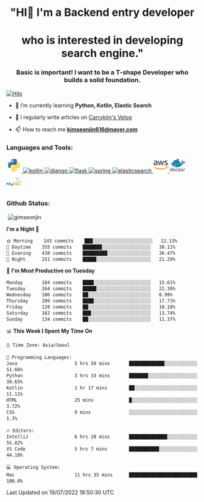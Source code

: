 <h1 align="center">"HI👋 I'm a Backend entry developer </h1>
<h1 align="center"> who is interested in developing search engine."</h1>
<h3 align="center">Basic is important! I want to be a T-shape Developer who builds a solid foundation.</h3>

[![Hits](https://hits.seeyoufarm.com/api/count/incr/badge.svg?url=https%3A%2F%2Fgithub.com%2Fgimseonjin&count_bg=%2318BFE5&title_bg=%23555555&icon=ko-fi.svg&icon_color=%23E7E7E7&title=hits&edge_flat=false)](https://hits.seeyoufarm.com)

- 🌱 I’m currently learning **Python, Kotlin, Elastic Search**

- 📝 I regularly write articles on [Carrykim's Velog](https://velog.io/@carrykim)

- 📫 How to reach me **kimseonjin616@naver.com**


<h3 align="left">Languages and Tools:</h3>
<p align="left"> 
 <a href="https://www.python.org" target="_blank" rel="noreferrer"> 
  <img src="https://raw.githubusercontent.com/devicons/devicon/master/icons/python/python-original.svg" alt="python" width="8%" height="8%"/> 
 </a> <a href="https://kotlinlang.org" target="_blank" rel="noreferrer"> <img src="https://www.vectorlogo.zone/logos/kotlinlang/kotlinlang-icon.svg" alt="kotlin" width="8%" height="8%"/> </a>   <a href="https://www.djangoproject.com/" target="_blank" rel="noreferrer"> <img src="https://cdn.worldvectorlogo.com/logos/django.svg" alt="django" width="6%" height="5%"/> </a>
 <a href="https://flask.palletsprojects.com/" target="_blank" rel="noreferrer"> <img src="https://www.vectorlogo.zone/logos/pocoo_flask/pocoo_flask-icon.svg" alt="flask" width="8%" height="8%"/> </a> <a href="https://spring.io/" target="_blank" rel="noreferrer"> <img src="https://www.vectorlogo.zone/logos/springio/springio-icon.svg" alt="spring" width="8%" height="8%"/> </a> <a href="https://www.elastic.co" target="_blank" rel="noreferrer"> <img src="https://www.vectorlogo.zone/logos/elastic/elastic-icon.svg" alt="elasticsearch" width="8%" height="8%"/> </a> <a href="https://aws.amazon.com" target="_blank" rel="noreferrer"> <img src="https://raw.githubusercontent.com/devicons/devicon/master/icons/amazonwebservices/amazonwebservices-original-wordmark.svg" alt="aws" width="8%" height="8%"/> </a> <a href="https://www.docker.com/" target="_blank" rel="noreferrer"> <img src="https://raw.githubusercontent.com/devicons/devicon/master/icons/docker/docker-original-wordmark.svg" alt="docker" width="8%" height="8%"/> </a>   
<a href="https://www.mysql.com/" target="_blank" rel="noreferrer"><img src="https://raw.githubusercontent.com/devicons/devicon/master/icons/mysql/mysql-original-wordmark.svg" alt="mysql" width="8%" height="8%"/> </a> </p>


<h3 align="left">Github Status:</h3>
<p align="left">
 <p>&nbsp;<img align="center" src="https://github-readme-stats.vercel.app/api?username=gimseonjin&show_icons=true&locale=en" alt="gimseonjin" /></p>
</p>


<!--START_SECTION:waka-->
**I'm a Night 🦉** 

```text
🌞 Morning    143 commits    ███░░░░░░░░░░░░░░░░░░░░░░   12.13% 
🌆 Daytime    355 commits    ███████░░░░░░░░░░░░░░░░░░   30.11% 
🌃 Evening    430 commits    █████████░░░░░░░░░░░░░░░░   36.47% 
🌙 Night      251 commits    █████░░░░░░░░░░░░░░░░░░░░   21.29%

```
📅 **I'm Most Productive on Tuesday** 

```text
Monday       184 commits    ████░░░░░░░░░░░░░░░░░░░░░   15.61% 
Tuesday      264 commits    █████░░░░░░░░░░░░░░░░░░░░   22.39% 
Wednesday    106 commits    ██░░░░░░░░░░░░░░░░░░░░░░░   8.99% 
Thursday     209 commits    ████░░░░░░░░░░░░░░░░░░░░░   17.73% 
Friday       120 commits    ██░░░░░░░░░░░░░░░░░░░░░░░   10.18% 
Saturday     162 commits    ███░░░░░░░░░░░░░░░░░░░░░░   13.74% 
Sunday       134 commits    ██░░░░░░░░░░░░░░░░░░░░░░░   11.37%

```


📊 **This Week I Spent My Time On** 

```text
⌚︎ Time Zone: Asia/Seoul

💬 Programming Languages: 
Java                     5 hrs 59 mins       █████████████░░░░░░░░░░░░   51.66% 
Python                   3 hrs 33 mins       ███████░░░░░░░░░░░░░░░░░░   30.65% 
Kotlin                   1 hr 17 mins        ██░░░░░░░░░░░░░░░░░░░░░░░   11.11% 
HTML                     25 mins             █░░░░░░░░░░░░░░░░░░░░░░░░   3.72% 
CSS                      9 mins              ░░░░░░░░░░░░░░░░░░░░░░░░░   1.3%

🔥 Editors: 
IntelliJ                 6 hrs 28 mins       ██████████████░░░░░░░░░░░   55.82% 
VS Code                  5 hrs 7 mins        ███████████░░░░░░░░░░░░░░   44.18%

💻 Operating System: 
Mac                      11 hrs 35 mins      █████████████████████████   100.0%

```


 Last Updated on 19/07/2022 18:50:30 UTC
<!--END_SECTION:waka-->
